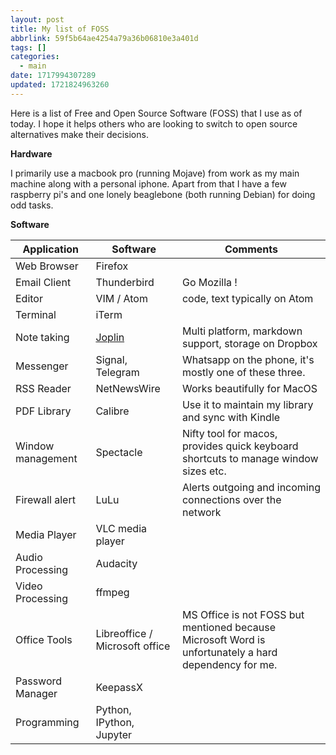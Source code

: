 ```yaml
---
layout: post
title: My list of FOSS
abbrlink: 59f5b64ae4254a79a36b06810e3a401d
tags: []
categories:
  - main
date: 1717994307289
updated: 1721824963260
---
```


Here is a list of Free and Open Source Software (FOSS) that I use as of today. I hope it helps others who are looking to switch to open source alternatives make their decisions.

**Hardware**

I primarily use a macbook pro (running Mojave) from work as my main machine along with a personal iphone. Apart from that I have a few raspberry pi's and one lonely beaglebone (both running Debian) for doing odd tasks.

**Software**

| **Application**   | **Software**                     | **Comments**                                                                                          |
| ----------------- | -------------------------------- | ----------------------------------------------------------------------------------------------------- |
| Web Browser       | Firefox                          |                                                                                                       |
| Email Client      | Thunderbird                      | Go Mozilla !                                                                                          |
| Editor            | VIM / Atom                       | code, text typically on Atom                                                                          |
| Terminal          | iTerm                            |                                                                                                       |
| Note taking       | [Joplin](https://joplinapp.org/) | Multi platform, markdown support, storage on Dropbox                                                  |
| Messenger         | Signal, Telegram                 | Whatsapp on the phone, it's mostly one of these three.                                                |
| RSS Reader        | NetNewsWire                      | Works beautifully for MacOS                                                                           |
| PDF Library       | Calibre                          | Use it to maintain my library and sync with Kindle                                                    |
| Window management | Spectacle                        | Nifty tool for macos, provides quick keyboard shortcuts to manage window sizes etc.                   |
| Firewall alert    | LuLu                             | Alerts outgoing and incoming connections over the network                                             |
| Media Player      | VLC media player                 |                                                                                                       |
| Audio Processing  | Audacity                         |                                                                                                       |
| Video Processing  | ffmpeg                           |                                                                                                       |
| Office Tools      | Libreoffice / Microsoft office   | MS Office is not FOSS but mentioned because Microsoft Word is unfortunately a hard dependency for me. |
| Password Manager  | KeepassX                         |                                                                                                       |
| Programming       | Python, IPython, Jupyter         |                                                                                                       |

